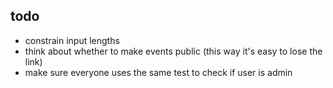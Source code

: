 ## todo
- constrain input lengths
- think about whether to make events public (this way it's easy to lose the link)
- make sure everyone uses the same test to check if user is admin
